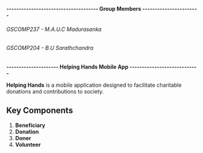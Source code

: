 **------------------------------------- Group Members -----------------------**  


######   GSCOMP237 - M.A.U.C Madurasanka
######   GSCOMP204 - B.U Sarathchandra




**--------------------- Helping Hands Mobile App ----------------------------**


**Helping Hands** is a mobile application designed to facilitate charitable donations and contributions to society.

## Key Components

1. **Beneficiary**
2. **Donation** 
3. **Doner**     
4. **Volunteer**  



